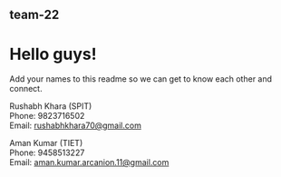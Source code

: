 ## team-22

# Hello guys!

Add your names to this readme so we can get to know each other and connect.

Rushabh Khara (SPIT)                                                                                                                                                              
Phone: 9823716502                                                                                                                                                                
Email: rushabhkhara70@gmail.com

Aman Kumar (TIET)                                                                                                                                                              
Phone: 9458513227                                                                                                                                                                
Email: aman.kumar.arcanion.11@gmail.com
